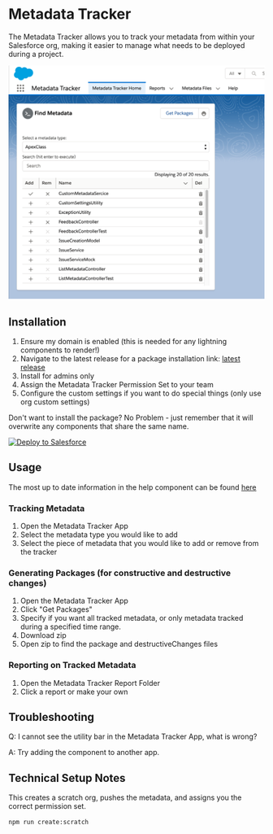 # Metadata Tracker

The Metadata Tracker allows you to track your metadata from within your Salesforce org, making it easier to manage what needs to be deployed during a project.

![metadata tracker screenshot](/content/img/metadata-tracker-screenshot.png)

## Installation

1. Ensure my domain is enabled (this is needed for any lightning components to render!)
2. Navigate to the latest release for a package installation link: [latest release](https://github.com/dmgerow/metadata-tracker/releases/latest)
3. Install for admins only
4. Assign the Metadata Tracker Permission Set to your team
5. Configure the custom settings if you want to do special things (only use org custom settings)

Don't want to install the package? No Problem - just remember that it will overwrite any components that share the same name.

<a href="https://githubsfdeploy.herokuapp.com?owner=dmgerow&repo=metadata-tracker&ref=main">
<img alt="Deploy to Salesforce"
          src="https://raw.githubusercontent.com/afawcett/githubsfdeploy/master/deploy.png">
</a>

## Usage

The most up to date information in the help component can be found [here](https://docs.google.com/document/d/1Vo7t0vxxUo2qcHiKo7uifm5SY3G8Rd-u41MDNAuKKys/edit#)

### Tracking Metadata

1. Open the Metadata Tracker App
2. Select the metadata type you would like to add
3. Select the piece of metadata that you would like to add or remove from the tracker

### Generating Packages (for constructive and destructive changes)

1. Open the Metadata Tracker App
2. Click "Get Packages"
3. Specify if you want all tracked metadata, or only metadata tracked during a specified time range.
4. Download zip
5. Open zip to find the package and destructiveChanges files

### Reporting on Tracked Metadata

1. Open the Metadata Tracker Report Folder
2. Click a report or make your own

## Troubleshooting

Q: I cannot see the utility bar in the Metadata Tracker App, what is wrong?

A: Try adding the component to another app.

## Technical Setup Notes

This creates a scratch org, pushes the metadata, and assigns you the correct permission set.

```bash
npm run create:scratch
```
